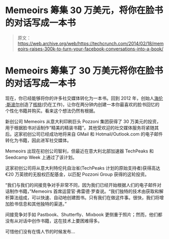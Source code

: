 # Memeoirs 筹集 30 万美元，将你在脸书的对话写成一本书

> 原文：<https://web.archive.org/web/https://techcrunch.com/2014/02/18/memeoirs-raises-300k-to-turn-your-facebook-conversations-into-a-book/>

# Memeoirs 筹集了 30 万美元将你在脸书的对话写成一本书

现在，你已经能够将你的许多社交媒体转化为一本书。回到 2012 年，创始人[海伦·斯波尔](https://web.archive.org/web/20230308080203/http://www.linkedin.com/pub/helen-spaull/1b/563/394)创造了[核桃](https://web.archive.org/web/20230308080203/http://www.lovewalnuts.com/)(仍在工作)，让你在两分钟内创建一本你最喜欢的脸书回忆的个性化书籍并购买。看来这个想法仍然有根据。

新创公司 Memeoirs 从意大利印刷巨头 Pozzoni 集团获得了 30 万美元的投资，用于根据脸书对话制作“精美的精装书籍”。其他受欢迎的社交媒体服务将紧随其后。这家初创公司已经成功地将来自 GMail 和 Hotmail/Outlook.com 的电子邮件转化为书籍，因此进军社交媒体。

Memeoirs 出现在初创公司智利，但最近在意大利北部加速器 TechPeaks 和 Seedcamp Week 上通过了该计划。

这家初创公司将从意大利特伦托自治省(TechPeaks 计划的原始支持者)获得高达€20 万英镑的无股权匹配基金，以匹配 Pozzoni Group 获得的这轮投资。

“我们与我们的间接竞争对手非常不同，因为我们已经开始根据人们的电子邮件对话制作书籍，”Memeoirs 首席运营官·弗雷德·罗查说。“我们独特的技术由获取和解析算法组成，可以快速、自动地创建图书。只有我们在做这件事。很快，我们将增加脸书信息和其他独特的渠道。”

间接竞争对手如 Pastbook、Shutterfly、Mixbook 更侧重于照片；然而，他们都没有从对话中创作书籍，这在技术上要困难得多。

可惜他们没有在情人节的时候发布…